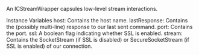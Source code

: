 An ICStreamWrapper capsules low-level stream interactions.

Instance Variables
	host:		Contains the host name.
	lastResponse:		Contains the (possibly multi-line) response to our last sent command.
	port:		Contains the port.
	ssl:		A boolean flag indicating whether SSL is enabled.
	stream:		Contains the SocketStream (if SSL is disabled) or SecureSocketStream (if SSL is enabled) of our connection.